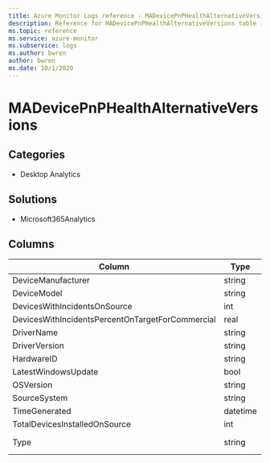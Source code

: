 ```yaml
---
title: Azure Monitor Logs reference - MADevicePnPHealthAlternativeVersions
description: Reference for MADevicePnPHealthAlternativeVersions table in Azure Monitor Logs.
ms.topic: reference
ms.service: azure-monitor
ms.subservice: logs
ms.author: bwren
author: bwren
ms.date: 10/1/2020
---
```


# MADevicePnPHealthAlternativeVersions

 

## Categories

- Desktop Analytics
## Solutions

- Microsoft365Analytics




## Columns

|Column|Type|Description|
|---|---|---|
|DeviceManufacturer|string||
|DeviceModel|string||
|DevicesWithIncidentsOnSource|int||
|DevicesWithIncidentsPercentOnTargetForCommercial|real||
|DriverName|string||
|DriverVersion|string||
|HardwareID|string||
|LatestWindowsUpdate|bool||
|OSVersion|string||
|SourceSystem|string||
|TimeGenerated|datetime||
|TotalDevicesInstalledOnSource|int||
|Type|string|The name of the table|
